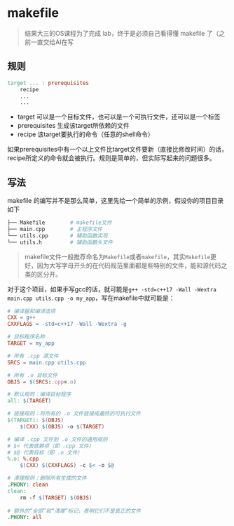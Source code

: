 # makefile

> 结果大三的OS课程为了完成 lab，终于是必须自己看得懂 makefile 了（之前一直交给AI在写

## 规则

``` makefile
target ... : prerequisites
    recipe
    ...
    ...
```

- target 可以是一个目标文件，也可以是一个可执行文件，还可以是一个标签
- prerequisites 生成该target所依赖的文件
- recipe 该target要执行的命令（任意的shell命令）

如果prerequisites中有一个以上文件比target文件要新（直接比修改时间）的话，recipe所定义的命令就会被执行。规则是简单的，但实际写起来的问题很多。

## 写法

makefile 的编写并不是那么简单，这里先给一个简单的示例，假设你的项目目录如下

```bash
├── Makefile        # makefile文件
├── main.cpp        # 主程序文件
└── utils.cpp       # 辅助函数实现
└── utils.h         # 辅助函数头文件
```

> makefile文件一般推荐命名为`Makefile`或者`makefile`，其实`Makefile`更好，因为大写字母开头的在代码规范里面都是些特别的文件，能和源代码之类的区分开。

对于这个项目，如果手写gcc的话，就可能是`g++ -std=c++17 -Wall -Wextra main.cpp utils.cpp -o my_app`，写在makefile中就可能是：

```makefile
# 编译器和编译选项
CXX = g++
CXXFLAGS = -std=c++17 -Wall -Wextra -g

# 目标程序名称
TARGET = my_app

# 所有 .cpp 源文件
SRCS = main.cpp utils.cpp

# 所有 .o 目标文件
OBJS = $(SRCS:.cpp=.o)

# 默认规则：编译目标程序
all: $(TARGET)

# 链接规则：将所有的 .o 文件链接成最终的可执行文件
$(TARGET): $(OBJS)
	$(CXX) $(OBJS) -o $(TARGET)

# 编译 .cpp 文件到 .o 文件的通用规则
# $< 代表依赖项（即 .cpp 文件）
# $@ 代表目标（即 .o 文件）
%.o: %.cpp
	$(CXX) $(CXXFLAGS) -c $< -o $@

# 清理规则：删除所有生成的文件
.PHONY: clean
clean:
	rm -f $(TARGET) $(OBJS)
	
# 额外的“全部”和“清理”标记，表明它们不是真正的文件
.PHONY: all
```